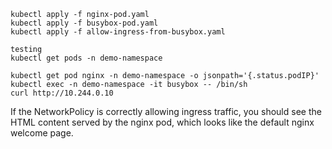 ```
kubectl apply -f nginx-pod.yaml
kubectl apply -f busybox-pod.yaml
kubectl apply -f allow-ingress-from-busybox.yaml

testing
kubectl get pods -n demo-namespace

kubectl get pod nginx -n demo-namespace -o jsonpath='{.status.podIP}'
kubectl exec -n demo-namespace -it busybox -- /bin/sh
curl http://10.244.0.10

```

If the NetworkPolicy is correctly allowing ingress traffic, you should see the HTML content served by the nginx pod, which looks like the default nginx welcome page.

